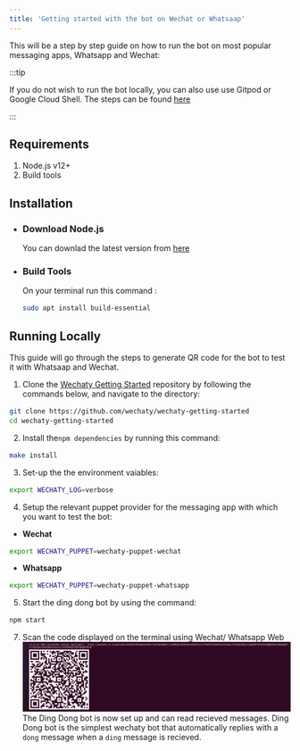 ```yaml
---
title: 'Getting started with the bot on Wechat or Whatsaap'
---
```


This will be a step by step guide on how to run the bot on most popular messaging apps, Whatsapp and Wechat:

:::tip

If you do not wish to run the bot locally, you can also use use Gitpod  or Google Cloud Shell. The steps can be found [here](../getting-started/quick-start)

:::

## Requirements

1. Node.js v12+
2. Build tools

## Installation

- ### Download Node.js 
  You can downlad the latest version from [here](https://nodejs.org/en/download/)
- ### Build Tools
   On your terminal  run this command  :

   ```bash 
   sudo apt install build-essential
   ```

## Running Locally

This guide will go through the steps to generate QR code for the bot to test it with Whatsaap and Wechat.

1. Clone the [Wechaty Getting Started](https://github.com/wechaty/wechaty-getting-started) repository by following the commands below, and navigate to the directory:

```bash
git clone https://github.com/wechaty/wechaty-getting-started
cd wechaty-getting-started
```
 2. Install the`npm dependencies` by running this command:
 ```bash
 make install
 ```  
3.  Set-up the the environment vaiables:
 ```bash
 export WECHATY_LOG=verbose
 ```

 4. Setup the relevant puppet provider for the messaging app with which you want to test the bot: 
  - <b>Wechat</b>

  ```bash
export WECHATY_PUPPET=wechaty-puppet-wechat
   ```

  - <b>Whatsapp</b>

   ```bash
export WECHATY_PUPPET=wechaty-puppet-whatsapp
 ```

5. Start the ding dong bot by using the command:
```bash 
npm start
```

7. Scan the code displayed on the terminal using Wechat/ Whatsapp Web
![Getting Started Tutorial Completion Page](../../static/img/docs/howto/starter/qr-code.png)
The Ding Dong bot is now set up and can read recieved messages. Ding Dong bot is the simplest wechaty bot that automatically replies with a `dong` message when a `ding` message is recieved.

